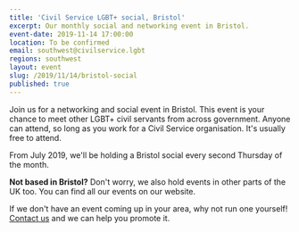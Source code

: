 ```yaml
---
title: 'Civil Service LGBT+ social, Bristol'
excerpt: Our monthly social and networking event in Bristol.
event-date: 2019-11-14 17:00:00
location: To be confirmed
email: southwest@civilservice.lgbt
regions: southwest
layout: event
slug: /2019/11/14/bristol-social
published: true
---
```

Join us for a networking and social event in Bristol. This event is your chance to meet other LGBT+ civil servants from across government. Anyone can attend, so long as you work for a Civil Service organisation. It's usually free to attend.

From July 2019, we'll be holding a Bristol social every second Thursday of the month.

**Not based in Bristol?** Don't worry, we also hold events in other parts of the UK too. You can find all our events on our website.

If we don't have an event coming up in your area, why not run one yourself! [Contact us](/about/contact-us/) and we can help you promote it.
